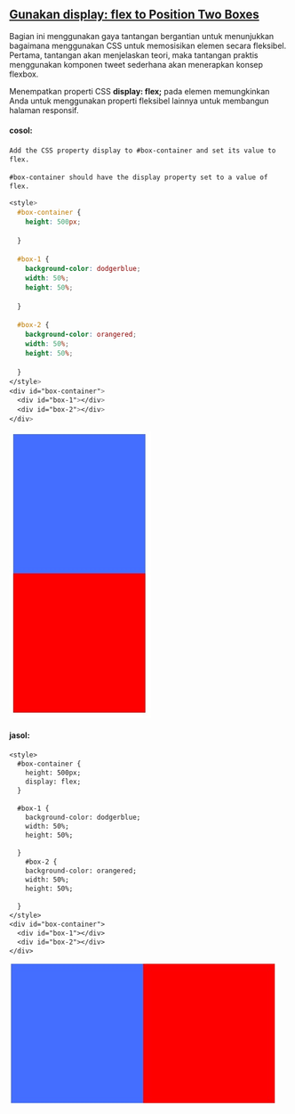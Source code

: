 ## [Gunakan display: flex to Position Two Boxes](https://learn.freecodecamp.org/responsive-web-design/css-flexbox/use-display-flex-to-position-two-boxes)

Bagian ini menggunakan gaya tantangan bergantian untuk menunjukkan bagaimana menggunakan CSS untuk memosisikan elemen secara fleksibel. Pertama, tantangan akan menjelaskan teori, maka tantangan praktis menggunakan komponen tweet sederhana akan menerapkan konsep flexbox.

Menempatkan properti CSS **display: flex;** pada elemen memungkinkan Anda untuk menggunakan properti fleksibel lainnya untuk membangun halaman responsif.

#### cosol:

```
Add the CSS property display to #box-container and set its value to flex.

#box-container should have the display property set to a value of flex.
```

```css
<style>
  #box-container {
    height: 500px;

  }

  #box-1 {
    background-color: dodgerblue;
    width: 50%;
    height: 50%;

  }

  #box-2 {
    background-color: orangered;
    width: 50%;
    height: 50%;

  }
</style>
<div id="box-container">
  <div id="box-1"></div>
  <div id="box-2"></div>
</div>
```

![](/assets/yp.jpg)

#### jasol:

```
<style>
  #box-container {
    height: 500px;
    display: flex;
  }
  
  #box-1 {
    background-color: dodgerblue;
    width: 50%;
    height: 50%;
    
  }
    #box-2 {
    background-color: orangered;
    width: 50%;
    height: 50%;
    
  }
</style>
<div id="box-container">
  <div id="box-1"></div>
  <div id="box-2"></div>
</div>
```

![](/assets/yp1.jpg)

